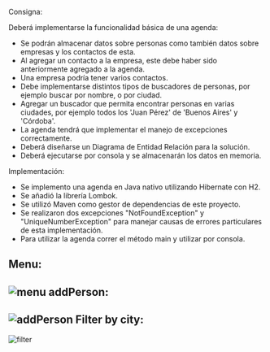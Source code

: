 Consigna:

Deberá implementarse la funcionalidad básica de una agenda:
- Se podrán almacenar datos sobre personas como también datos sobre empresas y los contactos de esta.
- Al agregar un contacto a la empresa, este debe haber sido anteriormente agregado a la agenda. 
- Una empresa podría tener varios contactos.
- Debe implementarse distintos tipos de buscadores de personas, por ejemplo buscar por nombre, o por ciudad.
- Agregar un buscador que permita encontrar personas en varias ciudades, por ejemplo todos los 'Juan Pérez' de 'Buenos Aires' y 'Córdoba'.
- La agenda tendrá que implementar el manejo de excepciones correctamente.
- Deberá diseñarse un Diagrama de Entidad Relación para la solución.
- Deberá ejecutarse por consola y se almacenarán los datos en memoria.

Implementación:

- Se implemento una agenda en Java nativo utilizando Hibernate con H2.
- Se añadió la librería Lombok.
- Se utilizó Maven como gestor de dependencias de este proyecto.
- Se realizaron dos excepciones "NotFoundException" y "UniqueNumberException" para manejar causas de errores particulares de esta implementación.
- Para utilizar la agenda correr el método main y utilizar por consola.

Menu:
-
![menu](https://i.gyazo.com/d2069b45a06139a451cc20f06b6620a6.png "menu")
addPerson:
-

![addPerson](https://i.gyazo.com/2be94b639ff7ed2dafbcfada3ab9b220.png "addPerson")
Filter by city:
-

![filter](https://i.gyazo.com/18e5e3eddd1169b1cb00ce05d18e97d4.png "filter")
